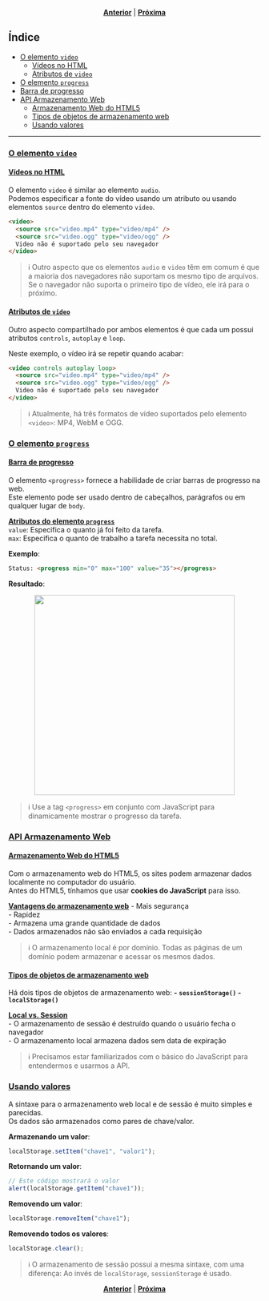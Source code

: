 
<p align="center">
  <a href="#"><strong>Anterior</strong></a>
  |
  <a href="#"><strong>Próxima</strong></a>
</p>

## Índice
- [O elemento `video`](#o-elemento-video)
  - [Vídeos no HTML](#vídeos-no-html)
  - [Atributos de `video`](#atributos-de-video)
 - [O elemento `progress`](#o-elemento-progress)
  - [Barra de progresso](#barra-de-progresso)
- [API Armazenamento Web](#api-armazenamento-web)
  - [Armazenamento Web do HTML5](#armazenamento-web-do-html5)
  - [Tipos de objetos de armazenamento web](#tipos-de-objetos-de-armazenamento-web)
  - [Usando valores](#usando-valores)
-----
### [O elemento `video`](#índice)
#### [Vídeos no HTML](#índice)
O elemento `video` é similar ao elemento `audio`.<br>
Podemos especificar a fonte do vídeo usando um atributo ou usando elementos `source` dentro do elemento `video`.

```html
<video>
  <source src="video.mp4" type="video/mp4" />
  <source src="video.ogg" type="video/ogg" />
  Video não é suportado pelo seu navegador
</video>
```

> :information_source: Outro aspecto que os elementos `audio` e `video` têm em comum é que a maioria dos navegadores não suportam os mesmo tipo de arquivos. Se o navegador não suporta o primeiro tipo de vídeo, ele irá para o próximo.

#### [Atributos de `video`](#índice)
Outro aspecto compartilhado por ambos elementos é que cada um possui atributos `controls`, `autoplay` e `loop`.

Neste exemplo, o vídeo irá se repetir quando acabar:

```html
<video controls autoplay loop>
  <source src="video.mp4" type="video/mp4" />
  <source src="video.ogg" type="video/ogg" />
  Video não é suportado pelo seu navegador
</video>
```

> :information_source: Atualmente, há três formatos de vídeo suportados pelo elemento `<video>`: MP4, WebM e OGG.

### [O elemento `progress`](#índice)
#### [Barra de progresso](#índice)
O elemento `<progress>` fornece a habilidade de criar barras de progresso na web.<br>
Este elemento pode ser usado dentro de cabeçalhos, parágrafos ou em qualquer lugar de `body`.

<u><strong>Atributos do elemento `progress`</u></strong><br>
`value`: Especifica o quanto já foi feito da tarefa.<br>
`max`: Especifica o quanto de trabalho a tarefa necessita no total.

__Exemplo__:

```html
Status: <progress min="0" max="100" value="35"></progress>
```

__Resultado__:

<p align="center">
  <img src="https://api.sololearn.com/DownloadFile?id=2548" width="400" />
</p>

> :information_source: Use a tag `<progress>` em conjunto com JavaScript para dinamicamente mostrar o progresso da tarefa.

### [API Armazenamento Web](#índice)
#### [Armazenamento Web do HTML5](#índice)
Com o armazenamento web do HTML5, os sites podem armazenar dados localmente no computador do usuário.<br>
Antes do HTML5, tínhamos que usar __cookies do JavaScript__ para isso.

<u><strong>Vantagens do armazenamento web</strong></u>
\- Mais segurança<br>
\- Rapidez<br>
\- Armazena uma grande quantidade de dados<br>
\- Dados armazenados não são enviados a cada requisição

> :information_source: O armazenamento local é por domínio. Todas as páginas de um domínio podem armazenar e acessar os mesmos dados.

#### [Tipos de objetos de armazenamento web](#índice)
Há dois tipos de objetos de armazenamento web:
<strong>\- `sessionStorage()`
\- `localStorage()`</strong>

<u><strong>Local vs. Session</strong></u><br>
\- O armazenamento de sessão é destruído quando o usuário fecha o navegador<br>
\- O armazenamento local armazena dados sem data de expiração

> :information_source: Precisamos estar familiarizados com o básico do JavaScript para entendermos e usarmos a API.

### [Usando valores](#índice)
A sintaxe para o armazenamento web local e de sessão é muito simples e parecidas.<br>
Os dados são armazenados como pares de chave/valor.

__Armazenando um valor__:

```javascript
localStorage.setItem("chave1", "valor1");
```

__Retornando um valor__:

```javascript
// Este código mostrará o valor
alert(localStorage.getItem("chave1"));
```

__Removendo um valor__:

```javascript
localStorage.removeItem("chave1");
```

__Removendo todos os valores__:

```javascript
localStorage.clear();
```

> :information_source: O armazenamento de sessão possui a mesma sintaxe, com uma diferença: Ao invés de `localStorage`, `sessionStorage` é usado.

<p align="center">
  <a href="#"><strong>Anterior</strong></a>
  |
  <a href="#"><strong>Próxima</strong></a>
</p>
<!--stackedit_data:
eyJoaXN0b3J5IjpbMTI3NTcwODgxNl19
-->